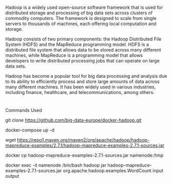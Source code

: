 Hadoop is a widely used open-source software framework that is used for distributed storage and processing of big data sets across clusters of commodity computers. The framework is designed to scale from single servers to thousands of machines, each offering local computation and storage.

Hadoop consists of two primary components: the Hadoop Distributed File System (HDFS) and the MapReduce programming model. HDFS is a distributed file system that allows data to be stored across many different machines, while MapReduce is a programming model that allows developers to write distributed processing jobs that can operate on large data sets.

Hadoop has become a popular tool for big data processing and analysis due to its ability to efficiently process and store large amounts of data across many different machines. It has been widely used in various industries, including finance, healthcare, and telecommunications, among others.

#

Commands Used

git clone https://github.com/big-data-europe/docker-hadoop.git

docker-compose up -d

wget https://repo1.maven.org/maven2/org/apache/hadoop/hadoop-mapreduce-examples/2.7.1/hadoop-mapreduce-examples-2.7.1-sources.jar


docker cp  hadoop-mapreduce-examples-2.7.1-sources.jar namenode:/tmp

docker exec -it namenode /bin/bash
hadoop jar hadoop-mapreduce-examples-2.7.1-sources.jar org.apache.hadoop.examples.WordCount input output 
